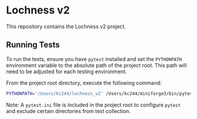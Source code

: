 # Lochness v2

This repository contains the Lochness v2 project.

## Running Tests

To run the tests, ensure you have `pytest` installed and set the `PYTHONPATH` environment variable to the absolute path of the project root. This path will need to be adjusted for each testing environment.

From the project root directory, execute the following command:

```bash
PYTHONPATH='/Users/kc244/lochness_v2' /Users/kc244/miniforge3/bin/pytest
```

Note: A `pytest.ini` file is included in the project root to configure `pytest` and exclude certain directories from test collection.
